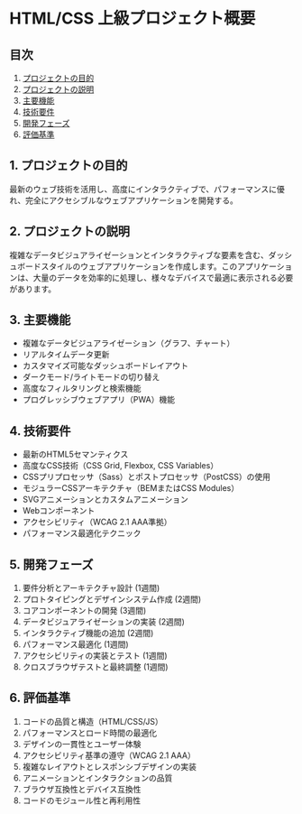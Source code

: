 # HTML/CSS 上級プロジェクト概要

## 目次
1. [プロジェクトの目的](#1-プロジェクトの目的)
2. [プロジェクトの説明](#2-プロジェクトの説明)
3. [主要機能](#3-主要機能)
4. [技術要件](#4-技術要件)
5. [開発フェーズ](#5-開発フェーズ)
6. [評価基準](#6-評価基準)

## 1. プロジェクトの目的

最新のウェブ技術を活用し、高度にインタラクティブで、パフォーマンスに優れ、完全にアクセシブルなウェブアプリケーションを開発する。

## 2. プロジェクトの説明

複雑なデータビジュアライゼーションとインタラクティブな要素を含む、ダッシュボードスタイルのウェブアプリケーションを作成します。このアプリケーションは、大量のデータを効率的に処理し、様々なデバイスで最適に表示される必要があります。

## 3. 主要機能

- 複雑なデータビジュアライゼーション（グラフ、チャート）
- リアルタイムデータ更新
- カスタマイズ可能なダッシュボードレイアウト
- ダークモード/ライトモードの切り替え
- 高度なフィルタリングと検索機能
- プログレッシブウェブアプリ（PWA）機能

## 4. 技術要件

- 最新のHTML5セマンティクス
- 高度なCSS技術（CSS Grid, Flexbox, CSS Variables）
- CSSプリプロセッサ（Sass）とポストプロセッサ（PostCSS）の使用
- モジュラーCSSアーキテクチャ（BEMまたはCSS Modules）
- SVGアニメーションとカスタムアニメーション
- Webコンポーネント
- アクセシビリティ（WCAG 2.1 AAA準拠）
- パフォーマンス最適化テクニック

## 5. 開発フェーズ

1. 要件分析とアーキテクチャ設計 (1週間)
2. プロトタイピングとデザインシステム作成 (2週間)
3. コアコンポーネントの開発 (3週間)
4. データビジュアライゼーションの実装 (2週間)
5. インタラクティブ機能の追加 (2週間)
6. パフォーマンス最適化 (1週間)
7. アクセシビリティの実装とテスト (1週間)
8. クロスブラウザテストと最終調整 (1週間)

## 6. 評価基準

1. コードの品質と構造（HTML/CSS/JS）
2. パフォーマンスとロード時間の最適化
3. デザインの一貫性とユーザー体験
4. アクセシビリティ基準の遵守（WCAG 2.1 AAA）
5. 複雑なレイアウトとレスポンシブデザインの実装
6. アニメーションとインタラクションの品質
7. ブラウザ互換性とデバイス互換性
8. コードのモジュール性と再利用性
